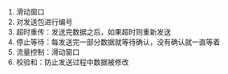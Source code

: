 1. 滑动窗口
2. 对发送包进行编号
3. 超时重传：发送完数据之后，如果超时则重新发送
4. 停止等待：每发送完一部分数据就等待确认，没有确认就一直等着
5. 流量控制：滑动窗口
6. 校验和：防止发送过程中数据被修改
